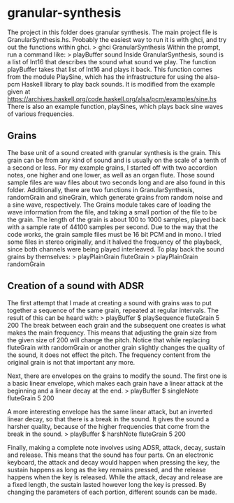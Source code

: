 # granular-synthesis

The project in this folder does granular synthesis.
The main project file is GranularSynthesis.hs.
Probably the easiest way to run it is with ghci, and try out the functions within ghci.
    > ghci GranularSynthesis
Within the prompt, run a command like:
    > playBuffer sound
Inside GranularSynthesis, sound is a list of Int16 that describes the sound what sound we play.
The function playBuffer takes that list of Int16 and plays it back.
This function comes from the module PlaySine, which has the infrastructure for using the alsa-pcm Haskell library to play back sounds.
It is modified from the example given at https://archives.haskell.org/code.haskell.org/alsa/pcm/examples/sine.hs
There is also an example function, playSines, which plays back sine waves of various frequencies.

## Grains

The base unit of a sound created with granular synthesis is the grain.
This grain can be from any kind of sound and is usually on the scale of a tenth of a second or less.
For my example grains, I started off with two accordion notes, one higher and one lower, as well as an organ flute.
Those sound sample files are wav files about two seconds long and are also found in this folder.
Additionally, there are two functions in GranularSynthesis, randomGrain and sineGrain, which generate grains from random noise and a sine wave, respectively.
The Grains module takes care of loading the wave information from the file, and taking a small portion of the file to be the grain.
The length of the grain is about 100 to 1000 samples, played back with a sample rate of 44100 samples per second.
Due to the way that the code works, the grain sample files must be 16 bit PCM and in mono.
I tried some files in stereo originally, and it halved the frequency of the playback, since both channels were being played interleaved.
To play back the sound grains by themselves:
    > playPlainGrain fluteGrain
    > playPlainGrain randomGrain

## Creation of a sound with ADSR

The first attempt that I made at creating a sound with grains was to put together a sequence of the same grain, repeated at regular intervals.
The result of this can be heard with:
    > playBuffer $ playSequence fluteGrain 5 200
The break between each grain and the subsequent one creates is what makes the main frequency.
This means that adjusting the grain size from the given size of 200 will change the pitch.
Notice that while replacing fluteGrain with randomGrain or another grain slightly changes the quality of the sound, it does not effect the pitch.
The frequency content from the original grain is not that important any more.

Next, there are envelopes on the grains to modify the sound.
The first one is a basic linear envelope, which makes each grain have a linear attack at the beginning and a linear decay at the end.
    > playBuffer $ singleNote fluteGrain 5 200

A more interesting envelope has the same linear attack, but an inverted linear decay, so that there is a break in the sound.
It gives the sound a harsher quality, because of the higher frequencies that come from the break in the sound.
    > playBuffer $ harshNote fluteGrain 5 200

Finally, making a complete note involves using ADSR, attack, decay, sustain and release.
This means that the sound has four parts.
On an electronic keyboard, the attack and decay would happen when pressing the key, the sustain happens as long as the key remains pressed, and the release happens when the key is released.
While the attack, decay and release are a fixed length, the sustain lasted however long the key is pressed.
By changing the parameters of each portion, different sounds can be made.